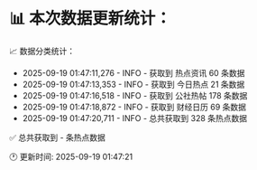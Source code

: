 📊 本次数据更新统计：
==========================

📈 数据分类统计：
- 2025-09-19 01:47:11,276 - INFO - 获取到 热点资讯 60 条数据
- 2025-09-19 01:47:13,353 - INFO - 获取到 今日热点 21 条数据
- 2025-09-19 01:47:16,518 - INFO - 获取到 公社热帖 178 条数据
- 2025-09-19 01:47:18,872 - INFO - 获取到 财经日历 69 条数据
- 2025-09-19 01:47:20,711 - INFO - 总共获取到 328 条热点数据

✅ 总共获取到 - 条热点数据

🕐 更新时间: 2025-09-19 01:47:21
